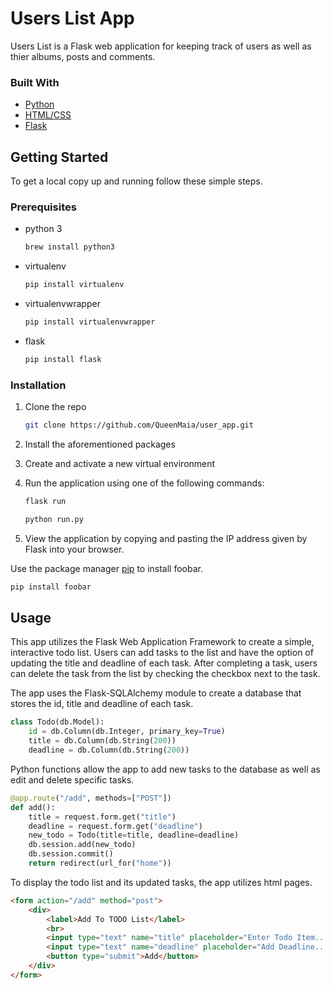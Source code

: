 # Users List App

Users List is a Flask web application for keeping track of users as well as thier albums, posts and comments.

### Built With
* [Python]()
* [HTML/CSS]()
* [Flask]()

## Getting Started

To get a local copy up and running follow these simple steps.

### Prerequisites
* python 3
  ```sh
  brew install python3
  ```
* virtualenv
  ```sh
  pip install virtualenv
  ```
* virtualenvwrapper
  ```sh
  pip install virtualenvwrapper
  ```
* flask
  ```sh
  pip install flask
  ```
### Installation
1. Clone the repo
   ```sh
   git clone https://github.com/QueenMaia/user_app.git
   ```
2. Install the aforementioned packages

3. Create and activate a new virtual environment

4. Run the application using one of the following commands:
   ```sh
   flask run
   ```

   ```sh
   python run.py
   ```
5. View the application by copying and pasting the IP address given by Flask into your browser.


Use the package manager [pip](https://pip.pypa.io/en/stable/) to install foobar.

```bash
pip install foobar
```

## Usage
This app utilizes the Flask Web Application Framework to create a simple, interactive todo list. Users can add tasks to the list and have the option of updating the title and deadline of each task. After completing a task, users can delete the task from the list by checking the checkbox next to the task.
<!-- ![alt text](http://url/to/img.png) -->
The app uses the Flask-SQLAlchemy module to create a database that stores the id, title and deadline of each task.

```python
class Todo(db.Model):
    id = db.Column(db.Integer, primary_key=True)
    title = db.Column(db.String(200))
    deadline = db.Column(db.String(200))
```
Python functions allow the app to add new tasks to the database as well as edit and delete specific tasks.

```python
@app.route("/add", methods=["POST"])
def add():
    title = request.form.get("title")
    deadline = request.form.get("deadline")
    new_todo = Todo(title=title, deadline=deadline)
    db.session.add(new_todo)
    db.session.commit()
    return redirect(url_for("home"))
```

To display the todo list and its updated tasks, the app utilizes html pages.

```HTML
<form action="/add" method="post">
    <div>
        <label>Add To TODO List</label>
        <br>
        <input type="text" name="title" placeholder="Enter Todo Item...">
        <input type="text" name="deadline" placeholder="Add Deadline...">
        <button type="submit">Add</button>
    </div>
</form>
```
